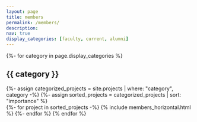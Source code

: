 ```yaml
---
layout: page
title: members
permalink: /members/
description:
nav: true
display_categories: [faculty, current, alumni]
---
```

<div class="projects">
  <!-- Display categorized projects -->
  {%- for category in page.display_categories %}
  <h2 class="category">{{ category }}</h2>
  {%- assign categorized_projects = site.projects | where: "category", category -%}
  {%- assign sorted_projects = categorized_projects | sort: "importance" %}
  <!-- Generate cards for each project -->

  <div class="container mt-5">
    {%- for project in sorted_projects -%}
      {% include members_horizontal.html %}
    {%- endfor %}
  {% endfor %}

